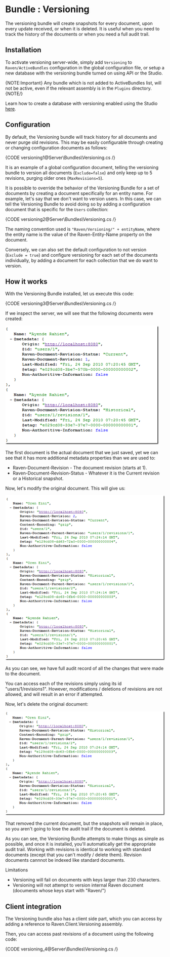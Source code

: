 # Bundle : Versioning

The versioning bundle will create snapshots for every document, upon every update received, or when it is deleted. It is useful when you need to track the history of the documents or when you need a full audit trail.

## Installation

To activate versioning server-wide, simply add `Versioning` to `Raven/ActiveBundles` configuration in the global configuration file, or setup a new database with the versioning bundle turned on using API or the Studio.

{NOTE:Important}
Any bundle which is not added to ActiveBundles list, will not be active, even if the relevant assembly is in the `Plugins` directory.
{NOTE/}

Learn how to create a database with versioning enabled using the Studio [here](../../studio/overview/settings/versioning).

## Configuration

By default, the Versioning bundle will track history for all documents and never purge old revisions. This may be easily configurable through creating or changing configuration documents as follows:

{CODE versioning1@Server\Bundles\Versioning.cs /}

It is an example of a global configuration document, telling the versioning bundle to version all documents (`Exclude=false`) and only keep up to 5 revisions, purging older ones (`MaxRevisions=5`).

It is possible to override the behavior of the Versioning Bundle for a set of documents by creating a document specifically for an entity name. For example, let's say that we don't want to version users. In this case, we can tell the Versioning Bundle to avoid doing so by adding a configuration document that is specific for the `Users` collection:

{CODE versioning2@Server\Bundles\Versioning.cs /}

The naming convention used is `"Raven/Versioning/" + entityName`, where the entity name is the value of the Raven-Entity-Name property on the document.

Conversely, we can also set the default configuration to not version (`Exclude = true`) and configure versioning for each set of the documents individually, by adding a document for each collection that we do want to version.

## How it works

With the Versioning Bundle installed, let us execute this code:

{CODE versioning3@Server\Bundles\Versioning.cs /}

If we inspect the server, we will see that the following documents were created:

![Figure 1: Versioned Documents](images\versioned_docs.png)

The first document is the actual document that we just saved, yet we can see that it has more additional metadata properties than we are used to:

* Raven-Document-Revision - The document revision (starts at 1).
* Raven-Document-Revision-Status - Whatever it is the Current revision or a Historical snapshot.

Now, let's modify the original document. This will give us:

![Figure 2: Versioned Documents, Modified](images\versioned_docs_2.png)

As you can see, we have full audit record of all the changes that were made to the document.

You can access each of the revisions simply using its id "users/1/revisions1". However, modifications / deletions of revisions are not allowed, and will result in an error if attempted.

Now, let's delete the original document:

![Figure 3: Versioned Documents, Deleted](images\versioned_docs_3.png)

That removed the current document, but the snapshots will remain in place, so you aren't going to lose the audit trail if the document is deleted. 

As you can see, the Versioning Bundle attempts to make things as simple as possible, and once it is installed, you'll automatically get the appropriate audit trail. Working with revisions is identical to working with standard documents (except that you can't modify / delete them). Revision documents cannnot be indexed like standard documents.

Limitations

* Versioning will fail on documents with keys larger than 230 characters.
* Versioning will not attempt to version internal Raven document (documents whose keys start with "Raven/")

## Client integration

The Versioning bundle also has a client side part, which you can access by adding a reference to Raven.Client.Versioning assembly.

Then, you can access past revisions of a document using the following code:

{CODE versioning_4@Server\Bundles\Versioning.cs /}
